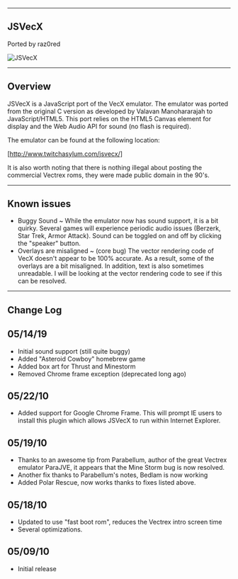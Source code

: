 --------------------------------------------
JSVecX
--------------------------------------------

Ported by raz0red

![JSVecX](https://raw.githubusercontent.com/raz0red/jsvecx/master/jsvecx.jpg)

--------------------------------------------
Overview
--------------------------------------------

JSVecX is a JavaScript port of the VecX emulator. The emulator was ported from
the original C version as developed by Valavan Manohararajah to JavaScript/HTML5.
This port relies on the HTML5 Canvas element for display and the Web Audio API 
for sound (no flash is required). 

The emulator can be found at the following location: 

[http://www.twitchasylum.com/jsvecx/] 

It is also worth noting that there is nothing illegal about posting the
commercial Vectrex roms, they were made public domain in the 90's. 

--------------------------------------------
Known issues
--------------------------------------------

  * Buggy Sound ~ While the emulator now has sound support, it is a bit 
    quirky. Several games will experience periodic audio issues (Berzerk, 
    Star Trek, Armor Attack). Sound can be toggled on and off by clicking 
    the "speaker" button.
  * Overlays are misaligned ~ (core bug) The vector rendering code of VecX
    doesn't appear to be 100% accurate. As a result, some of the overlays
    are a bit misaligned. In addition, text is also sometimes unreadable.
    I will be looking at the vector rendering code to see if this can be 
    resolved. 

--------------------------------------------
Change Log
--------------------------------------------

05/14/19
-------------------
 - Initial sound support (still quite buggy)
 - Added "Asteroid Cowboy" homebrew game
 - Added box art for Thrust and Minestorm
 - Removed Chrome frame exception (deprecated long ago)

05/22/10 
-------------------
 - Added support for Google Chrome Frame. This will prompt IE users to install
   this plugin which allows JSVecX to run within Internet Explorer. 

05/19/10 
-------------------
 - Thanks to an awesome tip from Parabellum, author of the great Vectrex
   emulator ParaJVE, it appears that the Mine Storm bug is now resolved. 
 - Another fix thanks to Parabellum's notes, Bedlam is now working
 - Added Polar Rescue, now works thanks to fixes listed above. 

05/18/10 
-------------------
 - Updated to use "fast boot rom", reduces the Vectrex intro screen time
 - Several optimizations. 
 
05/09/10 
-------------------
 - Initial release

